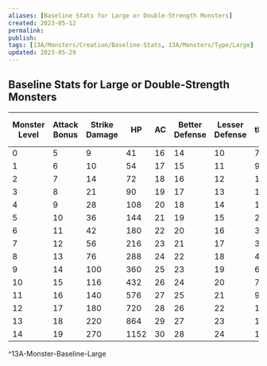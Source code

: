 ```yaml
---
aliases: [Baseline Stats for Large or Double-Strength Monsters]
created: 2023-05-12
permalink: 
publish: 
tags: [13A/Monsters/Creation/Baseline-Stats, 13A/Monsters/Type/Large]
updated: 2023-05-29
---
```


## Baseline Stats for Large or Double-Strength Monsters

| Monster Level | Attack Bonus | Strike Damage | HP   | AC | Better Defense | Lesser Defense | Fear threshold (HP) |
|---------------|--------------|---------------|------|----|----------------|----------------|---------------------|
| 0             | 5            | 9             | 41   | 16 | 14             | 10             | 7                   |
| 1             | 6            | 10            | 54   | 17 | 15             | 11             | 9                   |
| 2             | 7            | 14            | 72   | 18 | 16             | 12             | 12                  |
| 3             | 8            | 21            | 90   | 19 | 17             | 13             | 15                  |
| 4             | 9            | 28            | 108  | 20 | 18             | 14             | 18                  |
| 5             | 10           | 36            | 144  | 21 | 19             | 15             | 24                  |
| 6             | 11           | 42            | 180  | 22 | 20             | 16             | 30                  |
| 7             | 12           | 56            | 216  | 23 | 21             | 17             | 36                  |
| 8             | 13           | 76            | 288  | 24 | 22             | 18             | 48                  |
| 9             | 14           | 100           | 360  | 25 | 23             | 19             | 60                  |
| 10            | 15           | 116           | 432  | 26 | 24             | 20             | 72                  |
| 11            | 16           | 140           | 576  | 27 | 25             | 21             | 96                  |
| 12            | 17           | 180           | 720  | 28 | 26             | 22             | 120                 |
| 13            | 18           | 220           | 864  | 29 | 27             | 23             | 144                 |
| 14            | 19           | 270           | 1152 | 30 | 28             | 24             | 192                 |    
^13A-Monster-Baseline-Large
